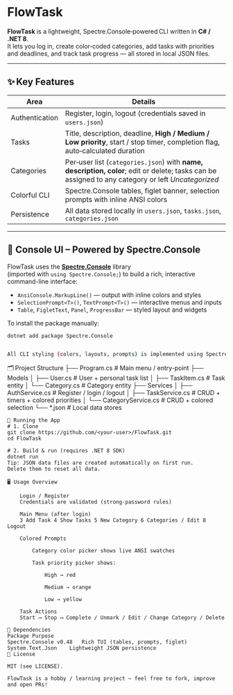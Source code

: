 # FlowTask

**FlowTask** is a lightweight, Spectre.Console‑powered CLI written in **C# / .NET 8**.  
It lets you log in, create color‑coded categories, add tasks with priorities and deadlines, and track task progress — all stored in local JSON files.

---

## ✨ Key Features
| Area | Details |
|------|---------|
| Authentication | Register, login, logout (credentials saved in `users.json`) |
| Tasks | Title, description, deadline, **High / Medium / Low priority**, start / stop timer, completion flag, auto‑calculated duration |
| Categories | Per‑user list (`categories.json`) with **name, description, color**; edit or delete; tasks can be assigned to any category or left *Uncategorized* |
| Colorful CLI | Spectre.Console tables, figlet banner, selection prompts with inline ANSI colors |
| Persistence | All data stored locally in `users.json`, `tasks.json`, `categories.json` |

---

## 🎨 Console UI – Powered by Spectre.Console

FlowTask uses the **[Spectre.Console](https://spectreconsole.net/)** library  
(imported with `using Spectre.Console;`) to build a rich, interactive command-line interface:

- `AnsiConsole.MarkupLine()` — output with inline colors and styles  
- `SelectionPrompt<T>()`, `TextPrompt<T>()` — interactive menus and inputs  
- `Table`, `FigletText`, `Panel`, `ProgressBar` — styled layout and widgets

To install the package manually:
```bash
dotnet add package Spectre.Console


All CLI styling (colors, layouts, prompts) is implemented using Spectre's built-in tools.
``````
🗂️ Project Structure
├── Program.cs             # Main menu / entry-point
├── Models
│   ├── User.cs            # User + personal task list
│   ├── TaskItem.cs        # Task entity
│   └── Category.cs        # Category entity
├── Services
│   ├── AuthService.cs     # Register / login / logout
│   ├── TaskService.cs     # CRUD + timers + colored priorities
│   └── CategoryService.cs # CRUD + colored selection
└── *.json                 # Local data stores
```
🚀 Running the App
# 1. Clone
git clone https://github.com/<your‑user>/FlowTask.git
cd FlowTask

# 2. Build & run (requires .NET 8 SDK)
dotnet run
Tip: JSON data files are created automatically on first run.
Delete them to reset all data.

🖥️ Usage Overview

    Login / Register
    Credentials are validated (strong-password rules)

    Main Menu (after login)
    3 Add Task 4 Show Tasks 5 New Category 6 Categories / Edit 8 Logout

    Colored Prompts

        Category color picker shows live ANSI swatches

        Task priority picker shows:

            High → red

            Medium → orange

            Low → yellow

    Task Actions
    Start ⟶ Stop ⟶ Complete / Unmark / Edit / Change Category / Delete

🔧 Dependencies
Package	Purpose
Spectre.Console v0.48	Rich TUI (tables, prompts, figlet)
System.Text.Json	Lightweight JSON persistence
📄 License

MIT (see LICENSE).

FlowTask is a hobby / learning project — feel free to fork, improve and open PRs!